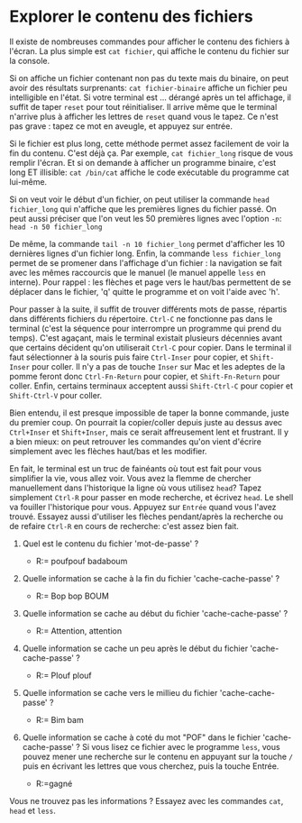 # Explorer le contenu des fichiers

Il existe de nombreuses commandes pour afficher le contenu des
fichiers à l'écran. La plus simple est ```cat fichier```,
qui affiche le contenu du fichier sur la console. 

Si on affiche un fichier contenant non pas du texte mais du binaire,
on peut avoir des résultats surprenants: ```cat fichier-binaire```
affiche un fichier peu intelligible en l'état. Si votre terminal est
... dérangé après un tel affichage, il suffit de taper ```reset```
pour tout réinitialiser. Il arrive même que le terminal n'arrive plus
à afficher les lettres de `reset` quand vous le tapez. Ce n'est pas
grave : tapez ce mot en aveugle, et appuyez sur entrée.

Si le fichier est plus long, cette méthode permet assez facilement de
voir la fin du contenu. C'est déjà ça. Par exemple, 
```cat fichier_long``` risque de vous remplir l'écran. Et
si on demande à afficher un programme binaire, c'est long ET illisible:
```cat /bin/cat``` affiche le code exécutable du programme cat lui-même. 

Si on veut voir le début d'un fichier, on peut utiliser la commande 
```head fichier_long``` qui n'affiche que les premières
lignes du fichier passé. On peut aussi préciser que l'on veut les 50
premières lignes avec l'option ``-n``: ```head -n 50 fichier_long```

De même, la commande ```tail -n 10 fichier_long``` permet
d'afficher les 10 dernières lignes d'un fichier long.
Enfin, la commande ```less fichier_long``` permet
de se promener dans l'affichage d'un fichier : la navigation se fait avec
les mêmes raccourcis que le manuel (le manuel appelle ``less`` en interne).
Pour rappel : les flèches et page vers le haut/bas permettent de se déplacer
dans le fichier, 'q' quitte le programme et on voit l'aide avec 'h'.

Pour passer à la suite, il suffit de trouver différents mots de passe,
répartis dans différents fichiers du répertoire. ``Ctrl-C`` ne
fonctionne pas dans le terminal (c'est la séquence pour interrompre un
programme qui prend du temps). C'est agaçant, mais le terminal
existait plusieurs décennies avant que certains décident qu'on
utiliserait ``Ctrl-C`` pour copier. Dans le terminal il faut
sélectionner à la souris puis faire ``Ctrl-Inser`` pour copier, et
``Shift-Inser`` pour coller. Il n'y a pas de touche ``Inser`` sur Mac
et les adeptes de la pomme feront donc ``Ctrl-Fn-Return`` pour copier,
et ``Shift-Fn-Return`` pour coller. Enfin, certains terminaux
acceptent aussi ```Shift-Ctrl-C``` pour copier et ```Shift-Ctrl-V```
pour coller.

Bien entendu, il est presque impossible de taper la bonne commande,
juste du premier coup. On pourrait la copier/coller depuis juste au
dessus avec ``Ctrl+Inser`` et ``Shift+Inser``, mais ce serait affreusement
lent et frustrant. Il y a bien mieux: on peut retrouver les commandes
qu'on vient d'écrire simplement avec les flèches haut/bas et les
modifier. 

En fait, le terminal est un truc de fainéants où tout est fait pour
vous simplifier la vie, vous allez voir. Vous avez la flemme de
chercher manuellement dans l'historique la ligne où vous utilisez
``head``? Tapez simplement ``Ctrl-R`` pour passer en mode recherche, et
écrivez ``head``. Le shell va fouiller l'historique pour vous. Appuyez
sur ``Entrée`` quand vous l'avez trouvé. Essayez aussi d'utiliser les
flèches pendant/après la recherche ou de refaire ``Ctrl-R`` en cours de
recherche: c'est assez bien fait. 

1. Quel est le contenu du fichier 'mot-de-passe' ?
    - R:= poufpouf badaboum

2. Quelle information se cache à la fin du fichier 'cache-cache-passe' ?
    - R:= Bop bop BOUM

3. Quelle information se cache au début du fichier 'cache-cache-passe' ?
    - R:= Attention, attention

4. Quelle information se cache un peu après le début du fichier 'cache-cache-passe' ?
    - R:= Plouf plouf

5. Quelle information se cache vers le millieu du fichier 'cache-cache-passe' ?
    - R:= Bim bam
    
6. Quelle information se cache à coté du mot "POF" dans le fichier 'cache-cache-passe' ?
   Si vous lisez ce fichier avec le programme `less`, vous pouvez
   mener une recherche sur le contenu en appuyant sur la touche `/` puis
   en écrivant les lettres que vous cherchez, puis la touche Entrée. 
    - R:=gagné

Vous ne trouvez pas les informations ? Essayez avec les commandes ``cat``, ``head`` et ``less``.
